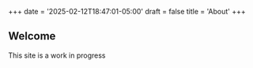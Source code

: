 +++
date = '2025-02-12T18:47:01-05:00'
draft = false
title = 'About'
+++
## Welcome

This site is a work in progress
